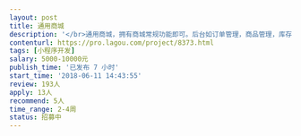 ```yaml
---                
layout: post       
title: 通用商城           
description: '</br>通用商城，拥有商城常规功能即可。后台如订单管理，商品管理，库存关联等等</br>'     
contenturl: https://pro.lagou.com/project/8373.html      
tags: [小程序开发]            
salary: 5000-10000元          
publish_time: '已发布 7 小时'         
start_time: '2018-06-11 14:43:55'           
review: 193人                   
apply: 13人                   
recommend: 5人                   
time_range: 2-4周              
status: 招募中                  
---                 
```

